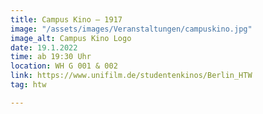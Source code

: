 ```yaml
---
title: Campus Kino – 1917
image: "/assets/images/Veranstaltungen/campuskino.jpg"
image_alt: Campus Kino Logo
date: 19.1.2022
time: ab 19:30 Uhr
location: WH G 001 & 002
link: https://www.unifilm.de/studentenkinos/Berlin_HTW
tag: htw

---
```

